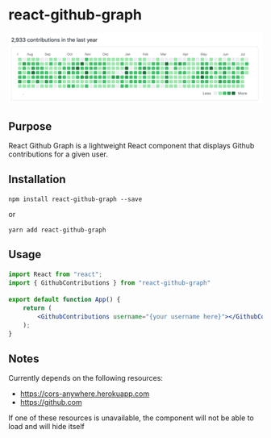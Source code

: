 # react-github-graph

![React Github Graph Sample](https://raw.githubusercontent.com/kylekarpack/react-github-graph/master/public/wide.png "Example usage")

## Purpose

React Github Graph is a lightweight React component that displays Github contributions for a given user. 

## Installation
```
npm install react-github-graph --save
```

or

```
yarn add react-github-graph
```

## Usage

```jsx
import React from "react";
import { GithubContributions } from "react-github-graph"

export default function App() {
	return (
		<GithubContributions username="{your username here}"></GithubContributions>
	);
}

```

## Notes
Currently depends on the following resources:
- https://cors-anywhere.herokuapp.com
- https://github.com

If one of these resources is unavailable, the component will not be able to load and will hide itself
